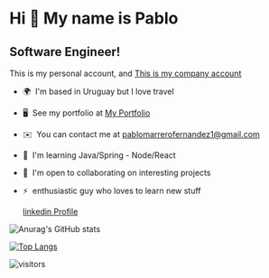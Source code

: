 Hi 👋 My name is Pablo
======================

Software Engineer!
------------------

This is my personal account, and [This is my company account](https://github.com/pmarrerovfg)

*   🌍  I'm based in Uruguay but I love travel
*   🖥️  See my portfolio at [My Portfolio](http://portfolio-pablo-marrero.vercel.app/)
*   ✉️  You can contact me at [pablomarrerofernandez1@gmail.com](mailto:pablomarrerofernandez1@gmail.com)
*   🧠  I'm learning Java/Spring - Node/React
*   🤝  I'm open to collaborating on interesting projects
*   ⚡  enthusiastic guy who loves to learn new stuff
     
     [linkedin Profile](https://www.linkedin.com/in/marrero-pablo/)





![Anurag's GitHub stats](https://github-readme-stats.vercel.app/api?username=marreropd&count_private=true)

 
 [![Top Langs](https://github-readme-stats.vercel.app/api/top-langs/?username=marreropd)](https://github.com/anuraghazra/github-readme-stats)

 ![visitors](https://visitor-badge.laobi.icu/badge?page_id=marreropd.README.md)

